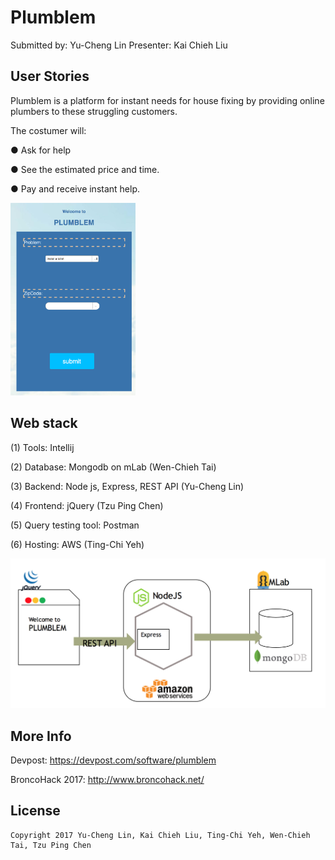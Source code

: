 # Plumblem

Submitted by: Yu-Cheng Lin
Presenter: Kai Chieh Liu

## User Stories
Plumblem is a platform for instant needs for house fixing by providing online plumbers to these struggling customers.

The costumer will:

● Ask for help

● See the estimated price and time.

● Pay and receive instant help.

<img src='https://raw.githubusercontent.com/owen31302/Plumber/master/presentation/Screen%20Shot%202017-04-15%20at%2021.22.34.png' title='Plumblem' width='200px' alt='Plumblem' />

## Web stack
(1) Tools: Intellij

(2) Database: Mongodb on mLab (Wen-Chieh Tai)

(3) Backend: Node js, Express, REST API (Yu-Cheng Lin)

(4) Frontend: jQuery (Tzu Ping Chen)

(5) Query testing tool: Postman

(6) Hosting: AWS (Ting-Chi Yeh)

<img src='https://raw.githubusercontent.com/owen31302/Plumber/master/presentation/Screen%20Shot%202017-04-15%20at%2021.18.52.png' title='stack' width='' alt='stack' />

## More Info

Devpost: https://devpost.com/software/plumblem

BroncoHack 2017: http://www.broncohack.net/

## License

    Copyright 2017 Yu-Cheng Lin, Kai Chieh Liu, Ting-Chi Yeh, Wen-Chieh Tai, Tzu Ping Chen
